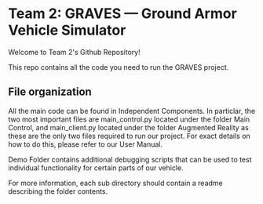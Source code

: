 # Team 2: GRAVES — Ground Armor Vehicle Simulator

Welcome to Team 2's Github Repository!

This repo contains all the code you need to run the GRAVES project. 

## File organization

All the main code can be found in Independent Components. In particlar, the two most important files are main_control.py located under the folder Main Control, and main_client.py located under the folder Augmented Reality as these are the only two files required to run our project. For exact details on how to do this, please refer to our User Manual.

Demo Folder contains additional debugging scripts that can be used to test individual functionality for certain parts of our vehicle. 

For more information, each sub directory should contain a readme describing the folder contents. 





